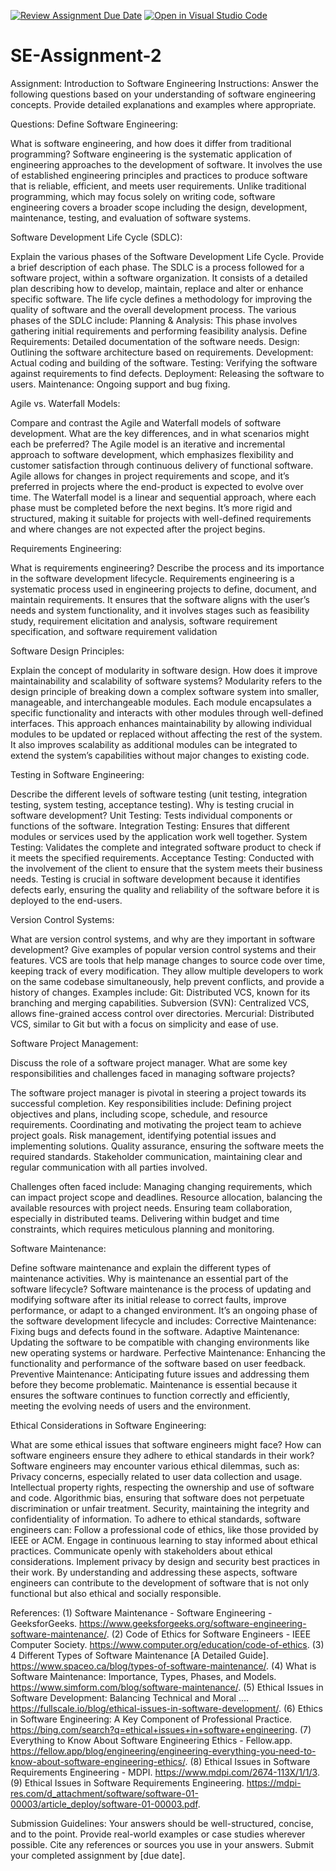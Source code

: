 [![Review Assignment Due Date](https://classroom.github.com/assets/deadline-readme-button-24ddc0f5d75046c5622901739e7c5dd533143b0c8e959d652212380cedb1ea36.svg)](https://classroom.github.com/a/-ucQIGTc)
[![Open in Visual Studio Code](https://classroom.github.com/assets/open-in-vscode-718a45dd9cf7e7f842a935f5ebbe5719a5e09af4491e668f4dbf3b35d5cca122.svg)](https://classroom.github.com/online_ide?assignment_repo_id=15230473&assignment_repo_type=AssignmentRepo)
# SE-Assignment-2
Assignment: Introduction to Software Engineering
Instructions:
Answer the following questions based on your understanding of software engineering concepts. Provide detailed explanations and examples where appropriate.

Questions:
Define Software Engineering:

What is software engineering, and how does it differ from traditional programming?
Software engineering is the systematic application of engineering approaches to the development of software. It involves the use of established engineering principles and practices to produce software that is reliable, efficient, and meets user requirements. Unlike traditional programming, which may focus solely on writing code, software engineering covers a broader scope including the design, development, maintenance, testing, and evaluation of software systems.

Software Development Life Cycle (SDLC):

Explain the various phases of the Software Development Life Cycle. Provide a brief description of each phase.
The SDLC is a process followed for a software project, within a software organization. It consists of a detailed plan describing how to develop, maintain, replace and alter or enhance specific software. The life cycle defines a methodology for improving the quality of software and the overall development process. The various phases of the SDLC include:
Planning & Analysis: This phase involves gathering initial requirements and performing feasibility analysis.
Define Requirements: Detailed documentation of the software needs.
Design: Outlining the software architecture based on requirements.
Development: Actual coding and building of the software.
Testing: Verifying the software against requirements to find defects.
Deployment: Releasing the software to users.
Maintenance: Ongoing support and bug fixing.

Agile vs. Waterfall Models:

Compare and contrast the Agile and Waterfall models of software development. What are the key differences, and in what scenarios might each be preferred?
The Agile model is an iterative and incremental approach to software development, which emphasizes flexibility and customer satisfaction through continuous delivery of functional software. Agile allows for changes in project requirements and scope, and it’s preferred in projects where the end-product is expected to evolve over time.
The Waterfall model is a linear and sequential approach, where each phase must be completed before the next begins. It’s more rigid and structured, making it suitable for projects with well-defined requirements and where changes are not expected after the project begins.


Requirements Engineering:

What is requirements engineering? Describe the process and its importance in the software development lifecycle.
Requirements engineering is a systematic process used in engineering projects to define, document, and maintain requirements. It ensures that the software aligns with the user’s needs and system functionality, and it involves stages such as feasibility study, requirement elicitation and analysis, software requirement specification, and software requirement validation

Software Design Principles:

Explain the concept of modularity in software design. How does it improve maintainability and scalability of software systems?
Modularity refers to the design principle of breaking down a complex software system into smaller, manageable, and interchangeable modules. Each module encapsulates a specific functionality and interacts with other modules through well-defined interfaces. This approach enhances maintainability by allowing individual modules to be updated or replaced without affecting the rest of the system. It also improves scalability as additional modules can be integrated to extend the system’s capabilities without major changes to existing code.

Testing in Software Engineering:

Describe the different levels of software testing (unit testing, integration testing, system testing, acceptance testing). Why is testing crucial in software development?
Unit Testing: Tests individual components or functions of the software.
Integration Testing: Ensures that different modules or services used by the application work well together.
System Testing: Validates the complete and integrated software product to check if it meets the specified requirements.
Acceptance Testing: Conducted with the involvement of the client to ensure that the system meets their business needs.
Testing is crucial in software development because it identifies defects early, ensuring the quality and reliability of the software before it is deployed to the end-users.


Version Control Systems:

What are version control systems, and why are they important in software development? Give examples of popular version control systems and their features.
VCS are tools that help manage changes to source code over time, keeping track of every modification. They allow multiple developers to work on the same codebase simultaneously, help prevent conflicts, and provide a history of changes. 
Examples include:
Git: Distributed VCS, known for its branching and merging capabilities.
Subversion (SVN): Centralized VCS, allows fine-grained access control over directories.
Mercurial: Distributed VCS, similar to Git but with a focus on simplicity and ease of use.


Software Project Management:

Discuss the role of a software project manager. What are some key responsibilities and challenges faced in managing software projects?

The software project manager is pivotal in steering a project towards its successful completion. Key responsibilities include:
Defining project objectives and plans, including scope, schedule, and resource requirements.
Coordinating and motivating the project team to achieve project goals.
Risk management, identifying potential issues and implementing solutions.
Quality assurance, ensuring the software meets the required standards.
Stakeholder communication, maintaining clear and regular communication with all parties involved.

Challenges often faced include:
Managing changing requirements, which can impact project scope and deadlines.
Resource allocation, balancing the available resources with project needs.
Ensuring team collaboration, especially in distributed teams.
Delivering within budget and time constraints, which requires meticulous planning and monitoring.

Software Maintenance:

Define software maintenance and explain the different types of maintenance activities. Why is maintenance an essential part of the software lifecycle?
Software maintenance is the process of updating and modifying software after its initial release to correct faults, improve performance, or adapt to a changed environment. It’s an ongoing phase of the 
software development lifecycle and includes:
Corrective Maintenance: Fixing bugs and defects found in the software.
Adaptive Maintenance: Updating the software to be compatible with changing environments like new operating systems or hardware.
Perfective Maintenance: Enhancing the functionality and performance of the software based on user feedback.
Preventive Maintenance: Anticipating future issues and addressing them before they become problematic.
Maintenance is essential because it ensures the software continues to function correctly and efficiently, meeting the evolving needs of users and the environment.


Ethical Considerations in Software Engineering:

What are some ethical issues that software engineers might face? How can software engineers ensure they adhere to ethical standards in their work?
Software engineers may encounter various ethical dilemmas, such as:
Privacy concerns, especially related to user data collection and usage.
Intellectual property rights, respecting the ownership and use of software and code.
Algorithmic bias, ensuring that software does not perpetuate discrimination or unfair treatment.
Security, maintaining the integrity and confidentiality of information.
To adhere to ethical standards, software engineers can:
Follow a professional code of ethics, like those provided by IEEE or ACM.
Engage in continuous learning to stay informed about ethical practices.
Communicate openly with stakeholders about ethical considerations.
Implement privacy by design and security best practices in their work.
By understanding and addressing these aspects, software engineers can contribute to the development of software that is not only functional but also ethical and socially responsible.

References:
(1) Software Maintenance - Software Engineering - GeeksforGeeks. https://www.geeksforgeeks.org/software-engineering-software-maintenance/.
(2) Code of Ethics for Software Engineers - IEEE Computer Society. https://www.computer.org/education/code-of-ethics.
(3) 4 Different Types of Software Maintenance [A Detailed Guide]. https://www.spaceo.ca/blog/types-of-software-maintenance/.
(4) What is Software Maintenance: Importance, Types, Phases, and Models. https://www.simform.com/blog/software-maintenance/.
(5) Ethical Issues in Software Development: Balancing Technical and Moral .... https://fullscale.io/blog/ethical-issues-in-software-development/.
(6) Ethics in Software Engineering: A Key Component of Professional Practice. https://bing.com/search?q=ethical+issues+in+software+engineering.
(7) Everything to Know About Software Engineering Ethics - Fellow.app. https://fellow.app/blog/engineering/engineering-everything-you-need-to-know-about-software-engineering-ethics/.
(8) Ethical Issues in Software Requirements Engineering - MDPI. https://www.mdpi.com/2674-113X/1/1/3.
(9) Ethical Issues in Software Requirements Engineering. https://mdpi-res.com/d_attachment/software/software-01-00003/article_deploy/software-01-00003.pdf.


Submission Guidelines:
Your answers should be well-structured, concise, and to the point.
Provide real-world examples or case studies wherever possible.
Cite any references or sources you use in your answers.
Submit your completed assignment by [due date].
